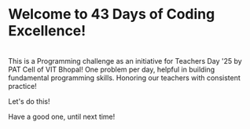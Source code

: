 <div align="left">
<br />
<h1>Welcome to 43 Days of Coding Excellence!</h1>
<br />
</div>
<div>
This is a Programming challenge as an initiative for Teachers Day '25 by PAT Cell of VIT Bhopal!
One problem per day, helpful in building fundamental programming skills. Honoring our teachers with consistent practice!
</div>


Let's do this!

Have a good one, until next time!
